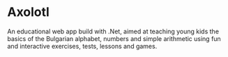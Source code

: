 # Axolotl
An educational web app build with .Net, aimed at teaching young kids the basics of the Bulgarian alphabet, numbers and simple arithmetic using fun and interactive exercises, tests, lessons and games. 
